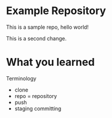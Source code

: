 # Example Repository
This is a sample repo, hello world!

This is a second change.

# What you learned
Terminology 
- clone
- repo = repository
- push
- staging committing